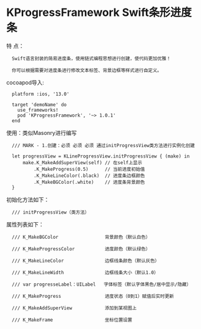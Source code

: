 
# KProgressFramework Swift条形进度条

特 点：

      Swift语言封装的简易进度条，使用链式编程思想进行创建，使代码更加优雅！
      
      你可以根据需要对进度条进行修改文本标签、背景边框等样式进行自定义。
      
cocoapod导入:

      platform :ios, '13.0'

      target 'demoName' do
        use_frameworks!
        pod 'KProgressFramework', '~> 1.0.1'
      end

使用：类似Masonry进行编写

      /// MARK - 1.创建：必须 必须 必须 通过initProgressView类方法进行实例化创建

      let progressView = KLineProgressView.initProgressView { (make) in    
          make.K_MakeAddSuperView(self) // 在self上显示
              .K_MakeProgress(0.5)      // 当前进度初始值
              .K_MakeLineColor(.black)  // 进度条边框颜色
              .K_MakeBGColor(.white)    // 进度条背景颜色
      }

初始化方法如下：

      /// initProgressView（类方法）

属性列表如下：

      /// K_MakeBGColor                 背景颜色（默认白色）

      /// K_MakeProgressColor           进度颜色（默认绿色）

      /// K_MakeLineColor               边框线条颜色（默认灰色）

      /// K_MakeLineWidth               边框线条大小（默认1.0）

      /// var progresseLabel：UILabel   字体标签（默认字体黑色/居中显示/隐藏）

      /// K_MakeProgress                进度状态（0到1）赋值后实时更新

      /// K_MakeAddSuperView            添加到某视图上

      /// K_MakeFrame                   坐标位置设置
     

